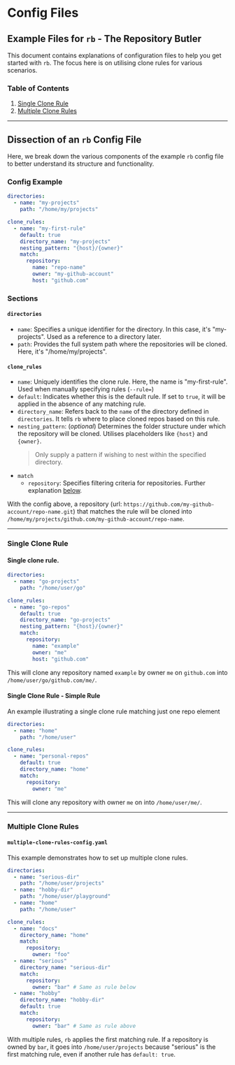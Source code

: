 # Config Files

## Example Files for `rb` - The Repository Butler

This document contains explanations of configuration files to help you get started with `rb`. The focus here is on utilising clone rules for various scenarios.

### Table of Contents

1. [Single Clone Rule](#single-clone-rule)
2. [Multiple Clone Rules](#multiple-clone-rules)

---

## Dissection of an `rb` Config File

Here, we break down the various components of the example `rb` config file to better understand its structure and functionality.

### Config Example

```yaml
directories:
  - name: "my-projects"
    path: "/home/my/projects"

clone_rules:
  - name: "my-first-rule"
    default: true
    directory_name: "my-projects"
    nesting_pattern: "{host}/{owner}"
    match:
      repository:
        name: "repo-name"
        owner: "my-github-account"
        host: "github.com"
```

### Sections

#### `directories`

- `name`: Specifies a unique identifier for the directory. In this case, it's "my-projects". Used as a reference to a directory later.
- `path`: Provides the full system path where the repositories will be cloned. Here, it's "/home/my/projects".

#### `clone_rules`

- `name`: Uniquely identifies the clone rule. Here, the name is "my-first-rule". Used when manually specifying rules (`--rule=`)
- `default`: Indicates whether this is the default rule. If set to `true`, it will be applied in the absence of any matching rule.
- `directory_name`: Refers back to the `name` of the directory defined in `directories`. It tells `rb` where to place cloned repos based on this rule.
- `nesting_pattern`: (_optional_) Determines the folder structure under which the repository will be cloned. Utilises placeholders like `{host}` and `{owner}`.
  > Only supply a pattern if wishing to nest within the specified directory.
- `match`
  - `repository`: Specifies filtering criteria for repositories. Further explanation [below](#single-clone-rule).

With the config above, a repository (url: `https://github.com/my-github-account/repo-name.git`) that matches the rule will be cloned into `/home/my/projects/github.com/my-github-account/repo-name`.


---

### Single Clone Rule

#### Single clone rule.

```yaml
directories:
  - name: "go-projects"
    path: "/home/user/go"

clone_rules:
  - name: "go-repos"
    default: true
    directory_name: "go-projects"
    nesting_pattern: "{host}/{owner}"
    match:
      repository:
        name: "example"
        owner: "me"
        host: "github.com"
```

This will clone any repository named `example` by owner `me` on `github.com` into `/home/user/go/github.com/me/`.

#### Single Clone Rule - Simple Rule
An example illustrating a single clone rule matching just one repo element

```yaml
directories:
  - name: "home"
    path: "/home/user"

clone_rules:
  - name: "personal-repos"
    default: true
    directory_name: "home"
    match:
      repository:
        owner: "me"
```

This will clone any repository with owner `me` on into `/home/user/me/`.

---

### Multiple Clone Rules

#### `multiple-clone-rules-config.yaml`

This example demonstrates how to set up multiple clone rules.

```yaml
directories:
  - name: "serious-dir"
    path: "/home/user/projects"
  - name: "hobby-dir"
    path: "/home/user/playground"
  - name: "home"
    path: "/home/user"

clone_rules:
  - name: "docs"
    directory_name: "home"
    match:
      repository:
        owner: "foo"
  - name: "serious"
    directory_name: "serious-dir"
    match:
      repository:
        owner: "bar" # Same as rule below
  - name: "hobby"
    directory_name: "hobby-dir"
    default: true
    match:
      repository:
        owner: "bar" # Same as rule above
```

With multiple rules, `rb` applies the first matching rule. If a repository is owned by `bar`, it goes into `/home/user/projects` because "serious" is the first matching rule, even if another rule has `default: true`.
